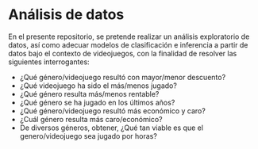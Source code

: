 # Análisis de datos

En el presente repositorio, se pretende realizar un análisis exploratorio de datos, así como adecuar modelos de clasificación e inferencia a partir de datos bajo el contexto de videojuegos, con la finalidad de resolver las siguientes interrogantes:

* ¿Qué género/videojuego resultó con mayor/menor descuento?
* ¿Qué videojuego ha sido el más/menos jugado?
* ¿Qué género resulta más/menos rentable?
* ¿Qué género se ha jugado en los últimos años?
* ¿Qué género/videojuego resultó más económico y caro?
* ¿Cuál género resulta más caro/económico?
* De diversos géneros, obtener, ¿Qué tan viable es que el genero/videojuego sea jugado por horas?
